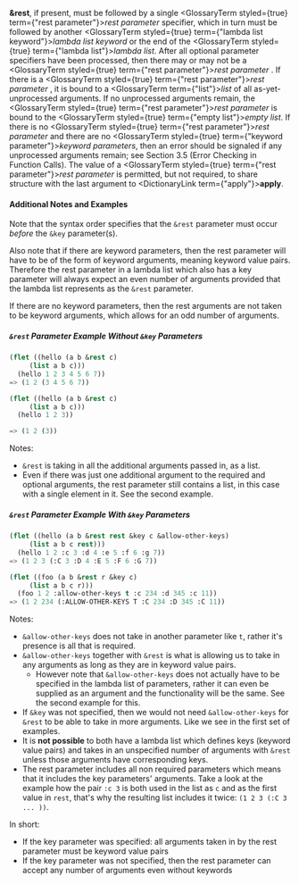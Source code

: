 
**&amp;rest**, if present, must be followed by a single <GlossaryTerm styled={true} term={"rest parameter"}><i>rest parameter</i></GlossaryTerm> specifier, which in turn must be followed by another <GlossaryTerm styled={true} term={"lambda list keyword"}><i>lambda list keyword</i></GlossaryTerm> or the end of the <GlossaryTerm styled={true} term={"lambda list"}><i>lambda list</i></GlossaryTerm>. After all optional parameter specifiers have been processed, then there may or may not be a <GlossaryTerm styled={true} term={"rest parameter"}><i>rest parameter</i></GlossaryTerm> . If there is a <GlossaryTerm styled={true} term={"rest parameter"}><i>rest parameter</i></GlossaryTerm> , it is bound to a <GlossaryTerm  term={"list"}><i>list</i></GlossaryTerm> of all as-yet-unprocessed arguments. If no unprocessed arguments remain, the <GlossaryTerm styled={true} term={"rest parameter"}><i>rest parameter</i></GlossaryTerm> is bound to the <GlossaryTerm styled={true} term={"empty list"}><i>empty list</i></GlossaryTerm>. If there is no <GlossaryTerm styled={true} term={"rest parameter"}><i>rest parameter</i></GlossaryTerm> and there are no <GlossaryTerm styled={true} term={"keyword parameter"}><i>keyword parameters</i></GlossaryTerm>, then an error should be signaled if any unprocessed arguments remain; see Section 3.5 (Error Checking in Function Calls). The value of a <GlossaryTerm styled={true} term={"rest parameter"}><i>rest parameter</i></GlossaryTerm> is permitted, but not required, to share structure with the last argument to <DictionaryLink  term={"apply"}><b>apply</b></DictionaryLink>.

#### Additional Notes and Examples

Note that the syntax order specifies that the `&rest` parameter must occur *before* the `&key` parameter(s).

Also note that if there are keyword parameters, then the rest parameter will have to be of the form of keyword arguments, meaning keyword value pairs. Therefore the rest parameter in a lambda list which also has a key parameter will always expect an even number of arguments provided that the lambda list represents as the `&rest` parameter.

If there are no keyword parameters, then the rest arguments are not taken to be keyword arguments, which allows for an odd number of arguments.

##### `&rest` Parameter Example Without `&key` Parameters

```lisp
(flet ((hello (a b &rest c)
	 (list a b c)))
  (hello 1 2 3 4 5 6 7))
=> (1 2 (3 4 5 6 7))

(flet ((hello (a b &rest c)
	 (list a b c)))
  (hello 1 2 3))

=> (1 2 (3))

```

Notes:

- `&rest` is taking in all the additional arguments passed in, as a list.
- Even if there was just one additional argument to the required and optional arguments, the rest parameter still contains a list, in this case with a single element in it. See the second example.

##### `&rest` Parameter Example With `&key` Parameters


```lisp
(flet ((hello (a b &rest rest &key c &allow-other-keys)
	 (list a b c rest)))
  (hello 1 2 :c 3 :d 4 :e 5 :f 6 :g 7))
=> (1 2 3 (:C 3 :D 4 :E 5 :F 6 :G 7))

(flet ((foo (a b &rest r &key c)
	 (list a b c r)))
  (foo 1 2 :allow-other-keys t :c 234 :d 345 :c 11))
=> (1 2 234 (:ALLOW-OTHER-KEYS T :C 234 :D 345 :C 11))
```

Notes:

- `&allow-other-keys` does not take in another parameter like `t`, rather it's presence is all that is required.
- `&allow-other-keys` together with `&rest` is what is allowing us to take in any arguments as long as they are in keyword value pairs.
  - However note that `&allow-other-keys` does not actually have to be specified in the lambda list of parameters, rather it can even be supplied as an argument and the functionality will be the same. See the second example for this.
- If `&key` was not specified, then we would not need `&allow-other-keys` for `&rest` to be able to take in more arguments. Like we see in the first set of examples.
- It is **not possible** to both have a lambda list which defines keys (keyword value pairs) and takes in an unspecified number of arguments with `&rest` unless those arguments have corresponding keys.
- The rest parameter includes all non required parameters which means that it includes the key parameters' arguments. Take a look at the example how the pair `:c 3` is both used in the list as `c` and as the first value in `rest`, that's why the resulting list includes it twice: `(1 2 3 (:C 3 ... ))`.

In short:
- If the key parameter was specified: all arguments taken in by the rest parameter must be keyword value pairs
- If the key parameter was not specified, then the rest parameter can accept any number of arguments even without keywords
